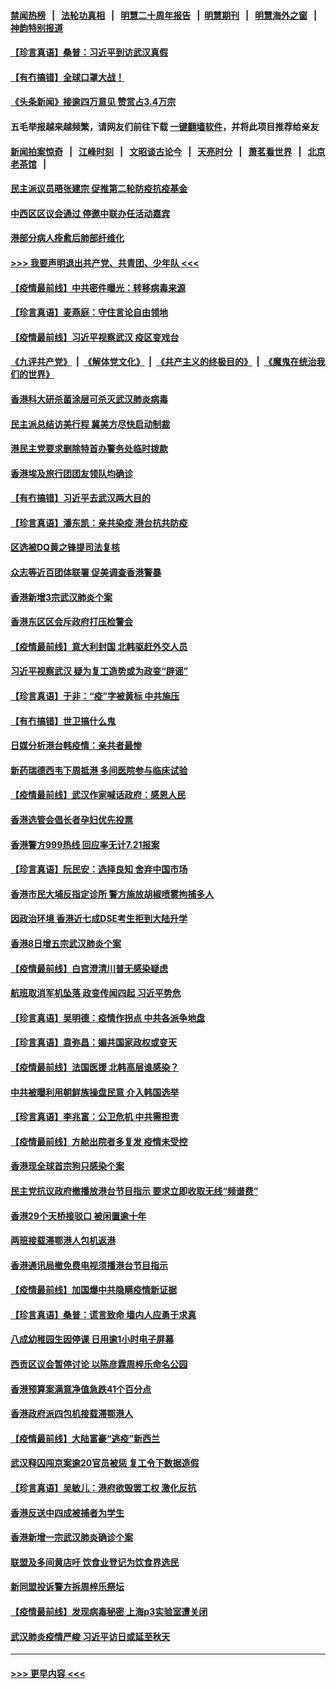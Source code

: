 #### [禁闻热榜](热点新闻.md?=0)  &nbsp;&nbsp;|&nbsp;&nbsp; [法轮功真相](https://github.com/gfw-breaker/truth/blob/master/README.md?=0) &nbsp;&nbsp;|&nbsp;&nbsp; [明慧二十周年报告](https://github.com/gfw-breaker/mh-reports/blob/master/README.md?=0) &nbsp;&nbsp;|&nbsp;&nbsp;[明慧期刊](https://github.com/gfw-breaker/mh-qikan) &nbsp;&nbsp;|&nbsp;&nbsp; [明慧海外之窗](https://github.com/gfw-breaker/mh-news/blob/master/README.md?=0) &nbsp;&nbsp;|&nbsp;&nbsp; [神韵特别报道](https://github.com/gfw-breaker/mh-news/blob/master/shenyun.md?=0)
#### [【珍言真语】桑普：习近平到访武汉真假](../pages/nsc415/n11938896.md?t=03140831) 
#### [【有冇搞错】全球口罩大战！](../pages/nsc415/n11938472.md?t=03140831) 
#### [《头条新闻》接逾四万意见 赞赏占3.4万宗](../pages/nsc415/n11936898.md?t=03140831) 
#### 五毛举报越来越频繁，请网友们前往下载 [一键翻墙软件](https://github.com/gfw-breaker/ssr-accounts)，并将此项目推荐给亲友
#### [新闻拍案惊奇](https://github.com/gfw-breaker/banned-news/blob/master/pages/link4.md) &nbsp;&nbsp;|&nbsp;&nbsp; [江峰时刻](https://github.com/gfw-breaker/banned-news/blob/master/pages/link4.md) &nbsp;&nbsp;|&nbsp;&nbsp; [文昭谈古论今](https://github.com/gfw-breaker/banned-news/blob/master/pages/link4.md) &nbsp;&nbsp;|&nbsp;&nbsp; [天亮时分](https://github.com/gfw-breaker/banned-news/blob/master/pages/link4.md) &nbsp;&nbsp;|&nbsp;&nbsp; [萧茗看世界](https://github.com/gfw-breaker/banned-news/blob/master/pages/link4.md) &nbsp;&nbsp;|&nbsp;&nbsp; [北京老茶馆](https://github.com/gfw-breaker/banned-news/blob/master/pages/link4.md) &nbsp;&nbsp;|&nbsp;&nbsp; 
#### [民主派议员晤张建宗 促推第二轮防疫抗疫基金](../pages/nsc415/n11936899.md?t=03140831) 
#### [中西区区议会通过 停邀中联办任活动嘉宾](../pages/nsc415/n11936888.md?t=03140831) 
#### [港部分病人痊愈后肺部纤维化](../pages/nsc415/n11936846.md?t=03140831) 
#### [>>> 我要声明退出共产党、共青团、少年队 <<<](https://github.com/begood0513/goodnews/blob/master/quit/letter.md) 
#### [【疫情最前线】中共密件曝光：转移病毒来源](../pages/nsc415/n11936342.md?t=03140831) 
#### [【珍言真语】麦燕庭：守住言论自由领地](../pages/nsc415/n11936215.md?t=03140831) 
#### [【疫情最前线】习近平视察武汉 疫区变戏台](../pages/nsc415/n11933377.md?t=03140831) 
#### [《九评共产党》](https://github.com/begood0513/9ping.md/blob/master/README.md) &nbsp;|&nbsp; [《解体党文化》](../../../../jtdwh.md/blob/master/README.md)  &nbsp;|&nbsp; [《共产主义的终极目的》](../../../../gczydzjmd.md/blob/master/README.md) &nbsp;|&nbsp; [《魔鬼在统治我们的世界》](../../../../mgztzwmdsj.md/blob/master/README.md) 
#### [香港科大研杀菌涂层可杀灭武汉肺炎病毒](../pages/nsc415/n11933772.md?t=03140831) 
#### [民主派总结访美行程 冀美方尽快启动制裁](../pages/nsc415/n11933743.md?t=03140831) 
#### [港民主党要求删除特首办警务处临时拨款](../pages/nsc415/n11933730.md?t=03140831) 
#### [香港埃及旅行团团友领队均确诊](../pages/nsc415/n11933697.md?t=03140831) 
#### [【有冇搞错】习近平去武汉两大目的](../pages/nsc415/n11933210.md?t=03140831) 
#### [【珍言真语】潘东凯：亲共染疫 港台抗共防疫](../pages/nsc415/n11933162.md?t=03140831) 
#### [区选被DQ黄之锋提司法复核](../pages/nsc415/n11931195.md?t=03140831) 
#### [众志等近百团体联署 促美调查香港警暴](../pages/nsc415/n11931152.md?t=03140831) 
#### [香港新增3宗武汉肺炎个案](../pages/nsc415/n11931136.md?t=03140831) 
#### [香港东区区会斥政府打压检警会](../pages/nsc415/n11931086.md?t=03140831) 
#### [【疫情最前线】意大利封国 北韩驱赶外交人员](../pages/nsc415/n11930660.md?t=03140831) 
#### [习近平视察武汉 疑为复工造势或为政变“辟谣”](../pages/nsc415/n11930847.md?t=03140831) 
#### [【珍言真语】于非：“疫”字被黄标 中共施压](../pages/nsc415/n11930410.md?t=03140831) 
#### [【有冇搞错】世卫搞什么鬼](../pages/nsc415/n11930475.md?t=03140831) 
#### [日媒分析港台韩疫情：亲共者最惨](../pages/nsc415/n11928776.md?t=03140831) 
#### [新药瑞德西韦下周抵港 多间医院参与临床试验](../pages/nsc415/n11928462.md?t=03140831) 
#### [【疫情最前线】武汉作家喊话政府：感恩人民](../pages/nsc415/n11927940.md?t=03140831) 
#### [香港选管会倡长者孕妇优先投票](../pages/nsc415/n11928449.md?t=03140831) 
#### [香港警方999热线 回应率无计7.21报案](../pages/nsc415/n11928448.md?t=03140831) 
#### [【珍言真语】阮民安：选择良知 舍弃中国市场](../pages/nsc415/n11927705.md?t=03140831) 
#### [香港市民大埔反指定诊所 警方施放胡椒喷雾拘捕多人](../pages/nsc415/n11925774.md?t=03140831) 
#### [因政治环境 香港近七成DSE考生拒到大陆升学](../pages/nsc415/n11925759.md?t=03140831) 
#### [香港8日增五宗武汉肺炎个案](../pages/nsc415/n11925736.md?t=03140831) 
#### [【疫情最前线】白宫澄清川普无感染疑虑](../pages/nsc415/n11925567.md?t=03140831) 
#### [航班取消军机坠落 政变传闻四起 习近平势危](../pages/nsc415/n11925467.md?t=03140831) 
#### [【珍言真语】吴明德：疫情作拐点 中共各派争地盘](../pages/nsc415/n11925299.md?t=03140831) 
#### [【珍言真语】袁弥昌：媚共国家政权或变天](../pages/nsc415/n11923199.md?t=03140831) 
#### [【疫情最前线】法国医援 北韩高层谁感染？](../pages/nsc415/n11920850.md?t=03140831) 
#### [中共被曝利用朝鲜族操盘民意 介入韩国选举](../pages/nsc415/n11921006.md?t=03140831) 
#### [【珍言真语】李兆富：公卫危机 中共需担责](../pages/nsc415/n11920422.md?t=03140831) 
#### [【疫情最前线】方舱出院者多复发 疫情未受控](../pages/nsc415/n11918637.md?t=03140831) 
#### [香港现全球首宗狗只感染个案](../pages/nsc415/n11918710.md?t=03140831) 
#### [民主党抗议政府撤播放港台节目指示 要求立即收取无线“频谱费”](../pages/nsc415/n11918681.md?t=03140831) 
#### [香港29个天桥接驳口 被闲置逾十年](../pages/nsc415/n11918654.md?t=03140831) 
#### [两班接载滞鄂港人包机返港](../pages/nsc415/n11915855.md?t=03140831) 
#### [香港通讯局撤免费电视须播港台节目指示](../pages/nsc415/n11915831.md?t=03140831) 
#### [【疫情最前线】加国爆中共隐瞒疫情新证据](../pages/nsc415/n11915482.md?t=03140831) 
#### [【珍言真语】桑普：谎言致命 墙内人应勇于求真](../pages/nsc415/n11915169.md?t=03140831) 
#### [八成幼稚园生因停课 日用逾1小时电子屏幕](../pages/nsc415/n11913263.md?t=03140831) 
#### [西贡区议会暂停讨论 以陈彦霖周梓乐命名公园](../pages/nsc415/n11913248.md?t=03140831) 
#### [香港预算案满意净值急跌41个百分点](../pages/nsc415/n11913236.md?t=03140831) 
#### [香港政府派四包机接载滞鄂港人](../pages/nsc415/n11913211.md?t=03140831) 
#### [【疫情最前线】大陆富豪“逃疫”新西兰](../pages/nsc415/n11913160.md?t=03140831) 
#### [武汉释囚闯京案逾20官员被惩 复工令下数据造假](../pages/nsc415/n11912743.md?t=03140831) 
#### [【珍言真语】吴敏儿：港府欲毁罢工权 激化反抗](../pages/nsc415/n11912457.md?t=03140831) 
#### [香港反送中四成被捕者为学生](../pages/nsc415/n11910730.md?t=03140831) 
#### [香港新增一宗武汉肺炎确诊个案](../pages/nsc415/n11910724.md?t=03140831) 
#### [联盟及多间黄店吁 饮食业登记为饮食界选民](../pages/nsc415/n11910718.md?t=03140831) 
#### [新同盟投诉警方拆周梓乐祭坛](../pages/nsc415/n11910707.md?t=03140831) 
#### [【疫情最前线】发现病毒秘密 上海p3实验室遭关闭](../pages/nsc415/n11910640.md?t=03140831) 
#### [武汉肺炎疫情严峻 习近平访日或延至秋天](../pages/nsc415/n11910570.md?t=03140831) 

----
#### [ >>> 更早内容 <<< ](../indexes/nsc415-earlier.md)
